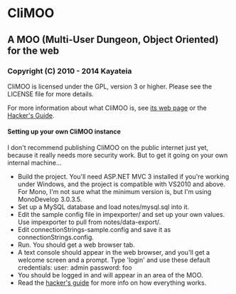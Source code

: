 # CliMOO
## A MOO (Multi-User Dungeon, Object Oriented) for the web
### Copyright (C) 2010 - 2014 Kayateia

CliMOO is licensed under the GPL, version 3 or higher. Please see the LICENSE file for more details.

For more information about what CliMOO is, see [its web page](http://kayateia.net/climoo/) or the [Hacker's Guide](https://github.com/kayateia/climoo/wiki/Hacker's-Guide).

#### Setting up your own CliMOO instance

I don't recommend publishing CliMOO on the public internet just yet, because it really needs more security work. But to get it going on your own internal machine...

* Build the project.
   You'll need ASP.NET MVC 3 installed if you're working under Windows, and the project is compatible with VS2010 and above.
   For Mono, I'm not sure what the minimum version is, but I'm using MonoDevelop 3.0.3.5.
* Set up a MySQL database and load notes/mysql.sql into it.
* Edit the sample config file in impexporter/ and set up your own values. Use impexporter to pull from notes/data-export/.
* Edit connectionStrings-sample.config and save it as connectionStrings.config.
* Run. You should get a web browser tab.
* A text console should appear in the web browser, and you'll get a welcome screen and a prompt. Type 'login' and use these default credentials:
   user: admin
   password: foo
* You should be logged in and will appear in an area of the MOO.
* Read the [hacker's guide](https://github.com/kayateia/climoo/wiki/Hacker's-Guide) for more info on how everything works.
